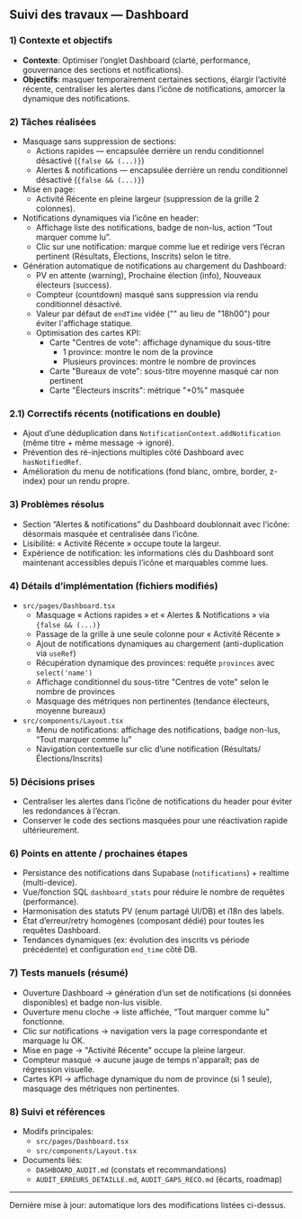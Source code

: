## Suivi des travaux — Dashboard

### 1) Contexte et objectifs
- **Contexte**: Optimiser l’onglet Dashboard (clarté, performance, gouvernance des sections et notifications).
- **Objectifs**: masquer temporairement certaines sections, élargir l’activité récente, centraliser les alertes dans l’icône de notifications, amorcer la dynamique des notifications.

### 2) Tâches réalisées
- Masquage sans suppression de sections:
  - Actions rapides — encapsulée derrière un rendu conditionnel désactivé (`{false && (...)}`)
  - Alertes & notifications — encapsulée derrière un rendu conditionnel désactivé (`{false && (...)}`)
- Mise en page:
  - Activité Récente en pleine largeur (suppression de la grille 2 colonnes).
- Notifications dynamiques via l’icône en header:
  - Affichage liste des notifications, badge de non-lus, action “Tout marquer comme lu”.
  - Clic sur une notification: marque comme lue et redirige vers l’écran pertinent (Résultats, Élections, Inscrits) selon le titre.
- Génération automatique de notifications au chargement du Dashboard:
  - PV en attente (warning), Prochaine élection (info), Nouveaux électeurs (success).
  - Compteur (countdown) masqué sans suppression via rendu conditionnel désactivé.
  - Valeur par défaut de `endTime` vidée ("" au lieu de "18h00") pour éviter l'affichage statique.
  - Optimisation des cartes KPI:
    - Carte "Centres de vote": affichage dynamique du sous-titre
      - 1 province: montre le nom de la province
      - Plusieurs provinces: montre le nombre de provinces
    - Carte "Bureaux de vote": sous-titre moyenne masqué car non pertinent
    - Carte "Électeurs inscrits": métrique "+0%" masquée

### 2.1) Correctifs récents (notifications en double)
- Ajout d’une déduplication dans `NotificationContext.addNotification` (même titre + même message → ignoré).
- Prévention des ré-injections multiples côté Dashboard avec `hasNotifiedRef`.
- Amélioration du menu de notifications (fond blanc, ombre, border, z-index) pour un rendu propre.

### 3) Problèmes résolus
- Section “Alertes & notifications” du Dashboard doublonnait avec l’icône: désormais masquée et centralisée dans l’icône.
- Lisibilité: « Activité Récente » occupe toute la largeur.
- Expérience de notification: les informations clés du Dashboard sont maintenant accessibles depuis l’icône et marquables comme lues.

### 4) Détails d’implémentation (fichiers modifiés)
- `src/pages/Dashboard.tsx`
  - Masquage « Actions rapides » et « Alertes & Notifications » via `{false && (...)}`
  - Passage de la grille à une seule colonne pour « Activité Récente »
  - Ajout de notifications dynamiques au chargement (anti-duplication via `useRef`)
  - Récupération dynamique des provinces: requête `provinces` avec `select('name')`
  - Affichage conditionnel du sous-titre "Centres de vote" selon le nombre de provinces
  - Masquage des métriques non pertinentes (tendance électeurs, moyenne bureaux)
- `src/components/Layout.tsx`
  - Menu de notifications: affichage des notifications, badge non-lus, “Tout marquer comme lu”
  - Navigation contextuelle sur clic d’une notification (Résultats/Élections/Inscrits)

### 5) Décisions prises
- Centraliser les alertes dans l’icône de notifications du header pour éviter les redondances à l’écran.
- Conserver le code des sections masquées pour une réactivation rapide ultérieurement.

### 6) Points en attente / prochaines étapes
- Persistance des notifications dans Supabase (`notifications`) + realtime (multi-device).
- Vue/fonction SQL `dashboard_stats` pour réduire le nombre de requêtes (performance).
- Harmonisation des statuts PV (enum partagé UI/DB) et i18n des labels.
- État d’erreur/retry homogènes (composant dédié) pour toutes les requêtes Dashboard.
- Tendances dynamiques (ex: évolution des inscrits vs période précédente) et configuration `end_time` côté DB.

### 7) Tests manuels (résumé)
- Ouverture Dashboard → génération d’un set de notifications (si données disponibles) et badge non-lus visible.
- Ouverture menu cloche → liste affichée, “Tout marquer comme lu” fonctionne.
- Clic sur notifications → navigation vers la page correspondante et marquage lu OK.
- Mise en page → "Activité Récente" occupe la pleine largeur.
- Compteur masqué → aucune jauge de temps n'apparaît; pas de régression visuelle.
- Cartes KPI → affichage dynamique du nom de province (si 1 seule), masquage des métriques non pertinentes.

### 8) Suivi et références
- Modifs principales:
  - `src/pages/Dashboard.tsx`
  - `src/components/Layout.tsx`
- Documents liés:
  - `DASHBOARD_AUDIT.md` (constats et recommandations)
  - `AUDIT_ERREURS_DETAILLE.md`, `AUDIT_GAPS_RECO.md` (écarts, roadmap)

---
Dernière mise à jour: automatique lors des modifications listées ci-dessus.